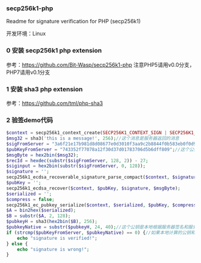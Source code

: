 ### secp256k1-php
Readme for signature verification for PHP (secp256k1)

开发环境：Linux

### 0 安装 secp256k1 php extension
参考：https://github.com/Bit-Wasp/secp256k1-php 注意PHP5请用v0.0分支，PHP7请用v0.1分支

### 1 安装 sha3 php extension
参考：https://github.com/tml/php-sha3

### 2 验签demo代码

```php
$context = secp256k1_context_create(SECP256K1_CONTEXT_SIGN | SECP256K1_CONTEXT_VERIFY);
$msg32 = sha3('this is a message!', 256);//这个消息是服务器返回的消息
$sigFromServer = "3a6f21e17b981d8d08677e0d3010f3aa9c2b8844f0b583eb0f0d992592601c1c6698980277a4b401541250a192a316cb681e7571aa883d2974626f662c83fcc31c";//这个签名是服务器返回的签名
$pubKeyFromServer = "743352f77078a12f30d37d01783706d5b6dff809";//这个公钥是服务器返回的公钥
$msgByte = hex2bin($msg32);
$recId = hexdec(substr($sigFromServer, 128, 2)) - 27;
$siginput = hex2bin(substr($sigFromServer, 0, 128));
$signature = '';
secp256k1_ecdsa_recoverable_signature_parse_compact($context, $signature, $siginput, $recId);
$pubKey = '';
secp256k1_ecdsa_recover($context, $pubKey, $signature, $msgByte);
$serialized = '';
$compress = false;
secp256k1_ec_pubkey_serialize($context, $serialized, $pubKey, $compress);
$A = bin2hex($serialized);
$B = substr($A, 2, 128);
$pubkeyH = sha3(hex2bin($B), 256);
$pubkeyNative = substr($pubkeyH, 24, 40);//这个公钥是本地根据服务器签名和服务器返回的消息计算出来的
if (strcmp($pubKeyFromServer, $pubkeyNative) == 0) {//如果本地计算的公钥和服务器返回的公钥一致就说明签名正确
    echo "signature is verified!";
} else {
    echo "signature is wrong!";
}
```
